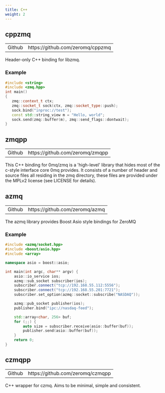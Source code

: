 ```yaml
---
title: C++
weight: 2
---
```


## cppzmq

<table>
<tr><td>Github</td><td>https://github.com/zeromq/cppzmq</td></tr>
</table>

Header-only C++ binding for libzmq.

### Example

```C++
#include <string>
#include <zmq.hpp>
int main()
{
   zmq::context_t ctx;
   zmq::socket_t sock(ctx, zmq::socket_type::push);
   sock.bind("inproc://test");
   const std::string_view m = "Hello, world";
   sock.send(zmq::buffer(m), zmq::send_flags::dontwait);
}
```

## zmqpp

<table>
<tr><td>Github</td><td>https://github.com/zeromq/zmqpp</td></tr>
</table>

This C++ binding for 0mq/zmq is a 'high-level' library that hides most of the c-style interface core 0mq provides. It consists of a number of header and source files all residing in the zmq directory, these files are provided under the MPLv2 license (see LICENSE for details).

## azmq

<table>
<tr><td>Github</td><td>https://github.com/zeromq/azmq</td></tr>
</table>

The azmq library provides Boost Asio style bindings for ZeroMQ

### Example

```C++
#include <azmq/socket.hpp>
#include <boost/asio.hpp>
#include <array>

namespace asio = boost::asio;

int main(int argc, char** argv) {
    asio::io_service ios;
    azmq::sub_socket subscriber(ios);
    subscriber.connect("tcp://192.168.55.112:5556");
    subscriber.connect("tcp://192.168.55.201:7721");
    subscriber.set_option(azmq::socket::subscribe("NASDAQ"));

    azmq::pub_socket publisher(ios);
    publisher.bind("ipc://nasdaq-feed");

    std::array<char, 256> buf;
    for (;;) {
        auto size = subscriber.receive(asio::buffer(buf));
        publisher.send(asio::buffer(buf));
    }
    return 0;
}
```

## czmqpp

<table>
<tr><td>Github</td><td>https://github.com/zeromq/czmqpp</td></tr>
</table>

C++ wrapper for czmq. Aims to be minimal, simple and consistent.
